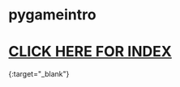 # pygameintro
[<h1><b>CLICK HERE FOR INDEX</b></h1>](https://iranpythoneers.github.io/pygameintro/){:target="_blank"}